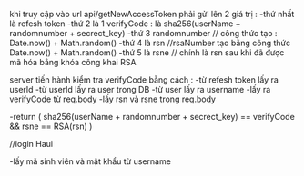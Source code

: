 khi truy cập vào url api/getNewAccessToken phải gửi lên 2 giá trị :
-thứ nhất là refesh token
-thứ 2 là 1 verifyCode : là sha256(userName + randomnumber + secrect_key)
-thứ 3 randomnumber // công thức tạo : Date.now() + Math.random()
-thứ 4 là rsn //rsaNumber tạo bằng công thức Date.now() + Math.random()
-thứ 5 là rsne // chính là rsn sau khi đã được mã hóa bằng khóa công khai RSA

server tiến hành kiểm tra verifyCode bằng cách :
-từ refesh token lấy ra userId
-từ userId lấy ra user trong DB
-từ user lấy ra username
-lấy ra verifyCode từ req.body
-lấy rsn và rsne trong req.body

-return ( sha256(userName + randomnumber + secrect_key) ==  verifyCode && rsne == RSA(rsn) )


//login Haui

-lấy mã sinh viên và mật khẩu từ username